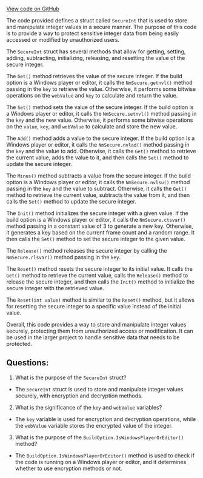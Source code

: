 [View code on GitHub](https://github.com/TieHaxJan/Brick-Force/Assembly-CSharp\SecureInt.cs)

The code provided defines a struct called `SecureInt` that is used to store and manipulate integer values in a secure manner. The purpose of this code is to provide a way to protect sensitive integer data from being easily accessed or modified by unauthorized users.

The `SecureInt` struct has several methods that allow for getting, setting, adding, subtracting, initializing, releasing, and resetting the value of the secure integer.

The `Get()` method retrieves the value of the secure integer. If the build option is a Windows player or editor, it calls the `NmSecure.getnvl()` method passing in the `key` to retrieve the value. Otherwise, it performs some bitwise operations on the `webValue` and `key` to calculate and return the value.

The `Set()` method sets the value of the secure integer. If the build option is a Windows player or editor, it calls the `NmSecure.setnvl()` method passing in the `key` and the new value. Otherwise, it performs some bitwise operations on the `value`, `key`, and `webValue` to calculate and store the new value.

The `Add()` method adds a value to the secure integer. If the build option is a Windows player or editor, it calls the `NmSecure.nvlad()` method passing in the `key` and the value to add. Otherwise, it calls the `Get()` method to retrieve the current value, adds the value to it, and then calls the `Set()` method to update the secure integer.

The `Minus()` method subtracts a value from the secure integer. If the build option is a Windows player or editor, it calls the `NmSecure.nvlsu()` method passing in the `key` and the value to subtract. Otherwise, it calls the `Get()` method to retrieve the current value, subtracts the value from it, and then calls the `Set()` method to update the secure integer.

The `Init()` method initializes the secure integer with a given value. If the build option is a Windows player or editor, it calls the `NmSecure.ctsvar()` method passing in a constant value of 3 to generate a new key. Otherwise, it generates a key based on the current frame count and a random range. It then calls the `Set()` method to set the secure integer to the given value.

The `Release()` method releases the secure integer by calling the `NmSecure.rlsvar()` method passing in the `key`.

The `Reset()` method resets the secure integer to its initial value. It calls the `Get()` method to retrieve the current value, calls the `Release()` method to release the secure integer, and then calls the `Init()` method to initialize the secure integer with the retrieved value.

The `Reset(int value)` method is similar to the `Reset()` method, but it allows for resetting the secure integer to a specific value instead of the initial value.

Overall, this code provides a way to store and manipulate integer values securely, protecting them from unauthorized access or modification. It can be used in the larger project to handle sensitive data that needs to be protected.
## Questions: 
 1. What is the purpose of the `SecureInt` struct?
- The `SecureInt` struct is used to store and manipulate integer values securely, with encryption and decryption methods.

2. What is the significance of the `key` and `webValue` variables?
- The `key` variable is used for encryption and decryption operations, while the `webValue` variable stores the encrypted value of the integer.

3. What is the purpose of the `BuildOption.IsWindowsPlayerOrEditor()` method?
- The `BuildOption.IsWindowsPlayerOrEditor()` method is used to check if the code is running on a Windows player or editor, and it determines whether to use encryption methods or not.